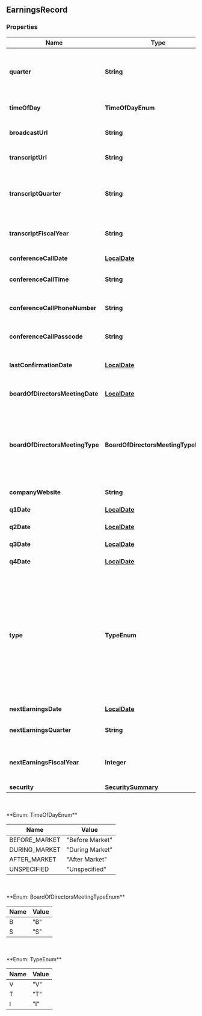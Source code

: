 
## EarningsRecord

### Properties
Name | Type | Description | Notes
------------ | ------------- | ------------- | -------------
**quarter** | **String** | The letter “Q” followed by the quarter number the earnings information applies to |  [optional]
**timeOfDay** | **TimeOfDayEnum** | Indicates the time of the announcement |  [optional]
**broadcastUrl** | **String** | Link for Conference Call recording |  [optional]
**transcriptUrl** | **String** | Link to the earnings release transcript |  [optional]
**transcriptQuarter** | **String** | The letter “Q” followed by the quarter number the earnings transcript applies to |  [optional]
**transcriptFiscalYear** | **String** | Fiscal year in YYYY format for the earnings transcript |  [optional]
**conferenceCallDate** | [**LocalDate**](LocalDate.md) | Date of the conference call |  [optional]
**conferenceCallTime** | **String** | Published time of the conference call |  [optional]
**conferenceCallPhoneNumber** | **String** | Publicly available phone number for replay conference call |  [optional]
**conferenceCallPasscode** | **String** | Passcode for replay conference call |  [optional]
**lastConfirmationDate** | [**LocalDate**](LocalDate.md) | Date of last earnings date update by a WSH analyst |  [optional]
**boardOfDirectorsMeetingDate** | [**LocalDate**](LocalDate.md) | Date of Board/Shareholder Meeting |  [optional]
**boardOfDirectorsMeetingType** | **BoardOfDirectorsMeetingTypeEnum** | The type of meeting - \&quot;B\&quot; indicates a Board of Directors meeting and \&quot;S\&quot; indicates a Shareholder meeting |  [optional]
**companyWebsite** | **String** | Website link for the company |  [optional]
**q1Date** | [**LocalDate**](LocalDate.md) | Earnings Date for 1st quarter |  [optional]
**q2Date** | [**LocalDate**](LocalDate.md) | Earnings Date for 2nd quarter |  [optional]
**q3Date** | [**LocalDate**](LocalDate.md) | Earnings Date for 3rd quarter |  [optional]
**q4Date** | [**LocalDate**](LocalDate.md) | Earnings Date for 4th quarter |  [optional]
**type** | **TypeEnum** | The nature of the next reported earnings date - \&quot;V\&quot; indicates a Verified date, \&quot;T\&quot; indicates that the date was gathered from the company, but is still considered Tentative, and \&quot;I\&quot; indicates that the date is forecased or Inferred |  [optional]
**nextEarningsDate** | [**LocalDate**](LocalDate.md) | Next earnings date |  [optional]
**nextEarningsQuarter** | **String** | The quarter of the next earnings release |  [optional]
**nextEarningsFiscalYear** | **Integer** | The fiscal year associated with next earnings date and next earnings quarter |  [optional]
**security** | [**SecuritySummary**](SecuritySummary.md) |  |  [optional]


<br/>
<br/>
**Enum: TimeOfDayEnum**

Name | Value
---- | -----
BEFORE_MARKET | &quot;Before Market&quot;
DURING_MARKET | &quot;During Market&quot;
AFTER_MARKET | &quot;After Market&quot;
UNSPECIFIED | &quot;Unspecified&quot;


<br/>
<br/>
**Enum: BoardOfDirectorsMeetingTypeEnum**

Name | Value
---- | -----
B | &quot;B&quot;
S | &quot;S&quot;


<br/>
<br/>
**Enum: TypeEnum**

Name | Value
---- | -----
V | &quot;V&quot;
T | &quot;T&quot;
I | &quot;I&quot;



